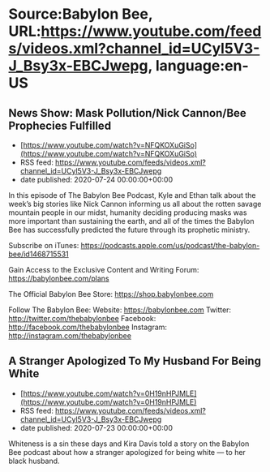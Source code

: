 # Source:Babylon Bee, URL:https://www.youtube.com/feeds/videos.xml?channel_id=UCyl5V3-J_Bsy3x-EBCJwepg, language:en-US

## News Show: Mask Pollution/Nick Cannon/Bee Prophecies Fulfilled
 - [https://www.youtube.com/watch?v=NFQKOXuGiSo](https://www.youtube.com/watch?v=NFQKOXuGiSo)
 - RSS feed: https://www.youtube.com/feeds/videos.xml?channel_id=UCyl5V3-J_Bsy3x-EBCJwepg
 - date published: 2020-07-24 00:00:00+00:00

In this episode of The Babylon Bee Podcast, Kyle and Ethan talk about the week’s big stories like Nick Cannon informing us all about the rotten savage mountain people in our midst, humanity deciding producing masks was more important than sustaining the earth, and all of the times the Babylon Bee has successfully predicted the future through its prophetic ministry.

Subscribe on iTunes: https://podcasts.apple.com/us/podcast/the-babylon-bee/id1468715531

Gain Access to the Exclusive Content and Writing Forum: https://babylonbee.com/plans

The Official Babylon Bee Store: https://shop.babylonbee.com

Follow The Babylon Bee:
Website: https://babylonbee.com
Twitter: http://twitter.com/thebabylonbee
Facebook: http://facebook.com/thebabylonbee
Instagram: http://instagram.com/thebabylonbee

## A Stranger Apologized To My Husband For Being White
 - [https://www.youtube.com/watch?v=0H19nHPJMLE](https://www.youtube.com/watch?v=0H19nHPJMLE)
 - RSS feed: https://www.youtube.com/feeds/videos.xml?channel_id=UCyl5V3-J_Bsy3x-EBCJwepg
 - date published: 2020-07-23 00:00:00+00:00

Whiteness is a sin these days and Kira Davis told a story on the Babylon Bee podcast about how a stranger apologized for being white — to her black husband.

